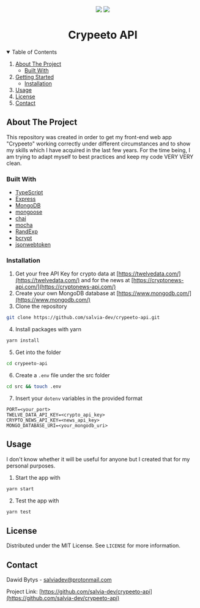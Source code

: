 <!-- SHIELDS -->
<p align="center">
    <a href="https://github.com/salvia-dev/crypeeto-api/graphs/contributors" alt="Contributors">
        <img src="https://img.shields.io/github/contributors/salvia-dev/crypeeto-api" /></a>
    <a href="https://github.com/salvia-dev/crypeeto-api/pulse" alt="Activity">
        <img src="https://img.shields.io/github/commit-activity/m/salvia-dev/crypeeto-api" /></a>
</p>

<!-- PROJECT LOGO -->
<p align="center">
  <h1 align="center">Crypeeto API</h1>
</p>

<!-- TABLE OF CONTENTS -->
<details open="open">
  <summary>Table of Contents</summary>
  <ol>
    <li>
      <a href="#about-the-project">About The Project</a>
      <ul>
        <li><a href="#built-with">Built With</a></li>
      </ul>
    </li>
    <li>
      <a href="#getting-started">Getting Started</a>
      <ul>
        <li><a href="#installation">Installation</a></li>
      </ul>
    </li>
    <li><a href="#usage">Usage</a></li>
    <li><a href="#license">License</a></li>
    <li><a href="#contact">Contact</a></li>
  </ol>
</details>

<!-- ABOUT THE PROJECT -->

## About The Project

This repository was created in order to get my front-end web app "Crypeeto" working correctly under different circumstances and to show my skills which I have acquired in the last few years. For the time being, I am trying to adapt myself to best practices and keep my code VERY VERY clean.

### Built With

- [TypeScript](https://www.typescriptlang.org/)
- [Express](https://expressjs.com/)
- [MongoDB](https://www.mongodb.com/)
- [mongoose](https://mongoosejs.com/)
- [chai](https://www.chaijs.com/)
- [mocha](https://mochajs.org/)
- [RandExp](https://www.npmjs.com/package/randexp)
- [bcrypt](https://www.npmjs.com/package/bcryptjs)
- [jsonwebtoken](https://www.npmjs.com/package/jsonwebtoken)

<!-- GETTING STARTED -->

### Installation

1. Get your free API Key for crypto data at [https://twelvedata.com/](https://twelvedata.com/) and for the news at [https://cryptonews-api.com/](https://cryptonews-api.com/)
2. Create your own MongoDB database at [https://www.mongodb.com/](https://www.mongodb.com/)
3. Clone the repository

```sh
git clone https://github.com/salvia-dev/crypeeto-api.git
```

4. Install packages with yarn

```sh
yarn install
```

5. Get into the folder

```sh
cd crypeeto-api
```

6. Create a `.env` file under the src folder

```sh
cd src && touch .env
```

7. Insert your `dotenv` variables in the provided format

```
PORT=<your_port>
TWELVE_DATA_API_KEY=<crypto_api_key>
CRYPTO_NEWS_API_KEY=<news_api_key>
MONGO_DATABASE_URI=<your_mongodb_uri>
```

<!-- USAGE EXAMPLES -->

## Usage

I don't know whether it will be useful for anyone but I created that for my personal purposes.

1. Start the app with

```sh
yarn start
```

2. Test the app with

```sh
yarn test
```

<!-- LICENSE -->

## License

Distributed under the MIT License. See `LICENSE` for more information.

<!-- CONTACT -->

## Contact

Dawid Bytys - salviadev@protonmail.com

Project Link: [https://github.com/salvia-dev/crypeeto-api](https://github.com/salvia-dev/crypeeto-api)
